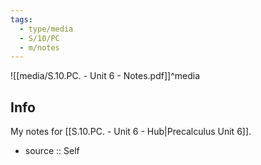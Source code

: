 ```yaml
---
tags:
  - type/media
  - S/10/PC
  - m/notes
---
```


![[media/S.10.PC. - Unit 6 - Notes.pdf]]^media

## Info

My notes for [[S.10.PC. - Unit 6 - Hub|Precalculus Unit 6]].

- source :: Self